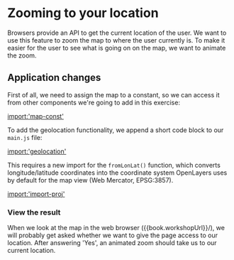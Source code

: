 # Zooming to your location

Browsers provide an API to get the current location of the user. We want to use this feature to zoom the map to where the user currently is. To make it easier for the user to see what is going on on the map, we want to animate the zoom.

## Application changes

First of all, we need to assign the map to a constant, so we can access it from other components we're going to add in this exercise:

[import:'map-const'](../../../src/en/examples/basics/geolocation.js)

To add the geolocation functionality, we append a short code block to our `main.js` file:

[import:'geolocation'](../../../src/en/examples/basics/geolocation.js)

This requires a new import for the `fromLonLat()` function, which converts longitude/latitude coordinates into the coordinate system OpenLayers uses by default for the map view (Web Mercator, EPSG:3857).

[import:'import-proj'](../../../src/en/examples/basics/geolocation.js)

### View the result

When we look at the map in the web browser ({{book.workshopUrl}}/), we will probably get asked whether we want to give the page access to our location. After answering 'Yes', an animated zoom should take us to our current location.
